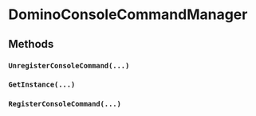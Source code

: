 # DominoConsoleCommandManager

## Methods

### `UnregisterConsoleCommand(...)`

### `GetInstance(...)`

### `RegisterConsoleCommand(...)`
